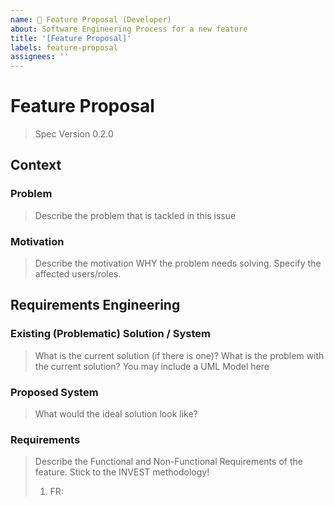 ```yaml
---
name: 📝 Feature Proposal (Developer)
about: Software Engineering Process for a new feature
title: '[Feature Proposal]'
labels: feature-proposal
assignees: ''
---
```


<!-- Feature Proposal Marker -->

# Feature Proposal

> Spec Version 0.2.0

## Context

### Problem

> Describe the problem that is tackled in this issue

### Motivation

> Describe the motivation WHY the problem needs solving. Specify the affected users/roles.

## Requirements Engineering

### Existing (Problematic) Solution / System

> What is the current solution (if there is one)? What is the problem with the current solution?
> You may include a UML Model here

### Proposed System

> What would the ideal solution look like?

### Requirements

> Describe the Functional and Non-Functional Requirements of the feature. Stick to the INVEST methodology!
>
> 1. FR: <Title>: <Description>
> 1. NFR: <FURPS+ Category>: <Title>: <Description>

## Analysis

### Analysis Object Model

> What are the involved Analysis Objects?

### Dynamic Behavior

> Include dynamic models (Activity Diagram, State Chart Diagram, Communication Diagram) here to outline the dynamic nature of the PROBLEM

## System Architecture

### Subsystem Decomposition

> Show the involved subsystems and their interfaces. Make sure to describe the APIs that you add/change in detail. Model the DTOs you intend to (re)use or change!

### Persistent Data Management

> Describe the Database changes you intend to make.
> Outline new configuration options you plan to introduce
> Describe all other data persistence mechanisms you may use.

### Access Control / Security Aspects

> Describe the access control considerations for your feature

### Other Design Decisions

> Potential topics to discuss here include: WebSockets, testing strategies.

## UI/UX Design

> Screenshots of the final UI mockups (mandatory): Please include screenshots to provide a clear and persistent visual reference of the design.
> Link to the design mockup (optional): Additionally, you may include a link to the live design mockup (e.g., Figma, Sketch) for a more interactive view. Note that this link is supplementary and should not replace the required screenshots.
